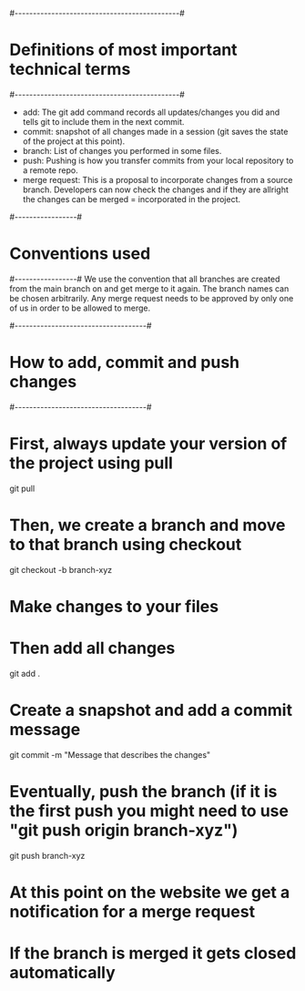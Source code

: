 #---------------------------------------------#
# Definitions of most important technical terms
#---------------------------------------------#
* add: The git add command records all updates/changes you did and tells git to include them in the next   commit. 
* commit: snapshot of all changes made in a session (git saves the state of the project at this point).
* branch: List of changes you performed in some files. 
* push: Pushing is how you transfer commits from your local repository to a remote repo.
* merge request: This is a proposal to incorporate changes from a source branch. Developers can now check the changes and if they are allright the changes can be merged = incorporated in the project.


#-----------------#
# Conventions used
#-----------------#
We use the convention that all branches are created from the main branch on and get merge to it again. The branch names can be chosen arbitrarily. Any merge request needs to be approved by only one of us in order to be allowed to merge.



#------------------------------------#
# How to add, commit and push changes
#------------------------------------#
# First, always update your version of the project using pull
git pull
# Then, we create a branch and move to that branch using checkout
git checkout -b branch-xyz
# Make changes to your files
# Then add all changes
git add .
# Create a snapshot and add a commit message
git commit -m "Message that describes the changes"
# Eventually, push the branch (if it is the first push you might need to use "git push origin branch-xyz")
git push branch-xyz
# At this point on the website we get a notification for a merge request
# If the branch is merged it gets closed automatically